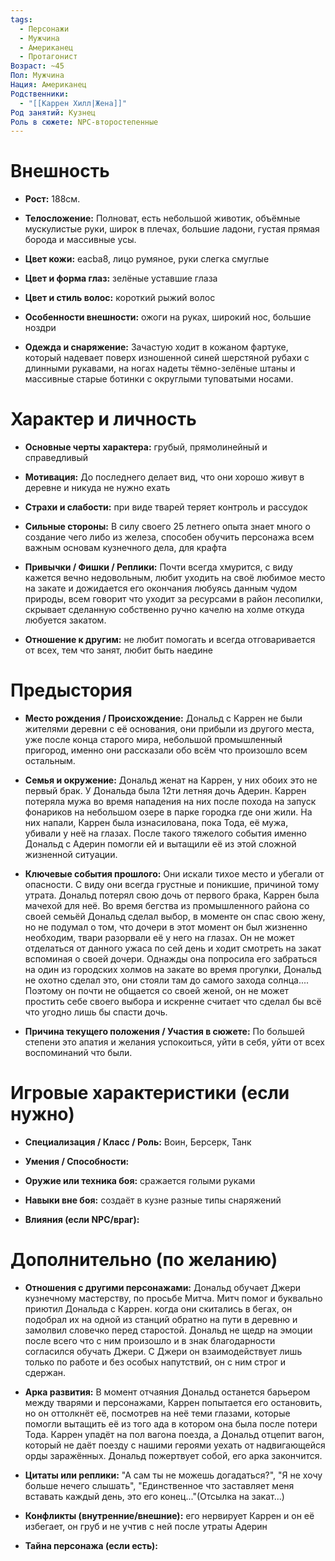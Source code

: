 ```yaml
---
tags:
  - Персонажи
  - Мужчина
  - Американец
  - Протагонист
Возраст: ~45
Пол: Мужчина
Нация: Американец
Родственники:
  - "[[Каррен Хилл|Жена]]"
Род занятий: Кузнец
Роль в сюжете: NPC-второстепенные
---
```

# **Внешность**

- **Рост:** 188см.
    
- **Телосложение:** Полноват, есть небольшой животик, объёмные мускулистые руки, широк в плечах, большие ладони, густая прямая борода и массивные усы.
    
- **Цвет кожи:** eacba8, лицо румяное, руки слегка смуглые
    
- **Цвет и форма глаз:** зелёные уставшие глаза
    
- **Цвет и стиль волос:**  короткий рыжий волос
    
- **Особенности внешности:**  ожоги на руках, широкий нос, большие ноздри
    
- **Одежда и снаряжение:** Зачастую ходит в кожаном фартуке, который надевает поверх изношенной синей шерстяной рубахи с длинными рукавами, на ногах надеты тёмно-зелёные штаны и массивные старые ботинки с округлыми туповатыми носами.

# **Характер и личность**

- **Основные черты характера:** грубый, прямолинейный и справедливый
    
- **Мотивация:** До последнего делает вид, что они хорошо живут в деревне и никуда не нужно ехать
    
- **Страхи и слабости:** при виде тварей теряет контроль и рассудок
    
- **Сильные стороны:** В силу своего 25 летнего опыта знает много о создание чего либо из железа, способен обучить персонажа всем важным основам кузнечного дела, для крафта
    
- **Привычки / Фишки / Реплики:** Почти всегда хмурится, с виду кажется вечно недовольным, любит уходить на своё любимое место на закате и дожидается его окончания любуясь данным чудом природы, всем говорит что уходит за ресурсами в район лесопилки, скрывает сделанную собственно ручно качелю на холме откуда любуется закатом. 
    
- **Отношение к другим:** не любит помогать и всегда отговаривается от всех, тем что занят, любит быть наедине


# **Предыстория**

- **Место рождения / Происхождение:** Дональд с Каррен не были жителями деревни с её основания, они прибыли из другого места, уже после конца старого мира, небольшой промышленный пригород, именно они рассказали обо всём что произошло всем остальным. 
    
- **Семья и окружение:** Дональд женат на Каррен, у них обоих это не первый брак. У Дональда была 12ти летняя дочь Адерин. Каррен потеряла мужа во время нападения на них после похода на запуск фонариков на небольшом озере в парке городка где они жили. На них напали, Каррен была изнасилована, пока Тода, её мужа, убивали у неё на глазах. После такого тяжелого события именно Дональд с Адерин помогли ей и вытащили её из этой сложной жизненной ситуации.
    
- **Ключевые события прошлого:** Они искали тихое место и убегали от опасности. С виду они всегда грустные и поникшие, причиной тому утрата. Дональд потерял свою дочь от первого брака, Каррен была мачехой для неё. Во время бегства из промышленного района со своей семьёй Дональд сделал выбор, в моменте он спас свою жену, но не подумал о том, что дочери в этот момент он был жизненно необходим, твари разорвали её у него на глазах. Он не может отделаться от данного ужаса по сей день и ходит смотреть на закат вспоминая о своей дочери. Однажды она попросила его забраться на один из городских холмов на закате во время прогулки, Дональд не охотно сделал это, они стояли там до самого захода солнца.... Поэтому он почти не общается со своей женой, он не может простить себе своего выбора и искренне считает что сделал бы всё что угодно лишь бы спасти дочь.
    
- **Причина текущего положения / Участия в сюжете:** По большей степени это апатия и желания успокоиться, уйти в себя, уйти от всех воспоминаний что были.


# **Игровые характеристики (если нужно)**

- **Специализация / Класс / Роль:** Воин, Берсерк, Танк
    
- **Умения / Способности:** 
    
- **Оружие или техника боя:** сражается голыми руками
    
- **Навыки вне боя:** создаёт в кузне разные типы снаряжений
    
- **Влияния (если NPC/враг):** 
    


# **Дополнительно (по желанию)**

- **Отношения с другими персонажами:** Дональд обучает Джери кузнечному мастерству, по просьбе Митча. Митч помог и буквально приютил Дональда с Каррен. когда они скитались в бегах, он подобрал их на одной из станций обратно на пути в деревню и замолвил словечко перед старостой. Дональд не щедр на эмоции после всего что с ним произошло и в знак благодарности согласился обучать Джери. С Джери он взаимодействует лишь только по работе и без особых напутствий, он с ним строг и сдержан.
    
- **Арка развития:** В момент отчаяния Дональд останется барьером между тварями и персонажами, Каррен попытается его остановить, но он оттолкнёт её, посмотрев на неё теми глазами, которые помогли вытащить её из того ада в котором она была после потери Тода. Каррен упадёт на пол вагона поезда, а Дональд отцепит вагон, который не даёт поезду с нашими героями уехать от надвигающейся орды заражённых. Дональд пожертвует собой, его арка закончится.
    
- **Цитаты или реплики:** "А сам ты не можешь догадаться?", "Я не хочу больше нечего слышать", "Единственное что заставляет меня вставать каждый день, это его конец..."(Отсылка на закат...)
    
- **Конфликты (внутренние/внешние):** его нервирует Каррен и он её избегает, он груб и не учтив с ней после утраты Адерин
    
- **Тайна персонажа (если есть):** 